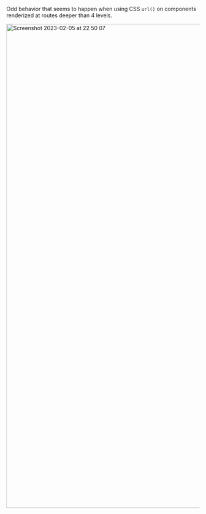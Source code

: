 Odd behavior that seems to happen when using CSS `url()` on components renderized at routes deeper than 4 levels.

<img width="1261" alt="Screenshot 2023-02-05 at 22 50 07" src="https://user-images.githubusercontent.com/1953194/216863863-2b8114f9-a80c-4b79-a6b1-803933addaa1.png">
